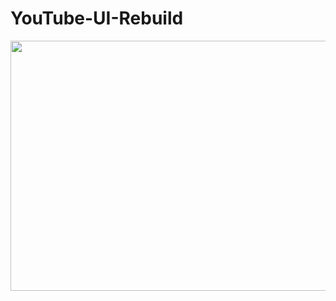 # YouTube-UI-Rebuild

<img src="https://github.com/HansonSoftware/YouTube-UI-Rebuild/blob/main/Photos/HomePage.png" width="600" height="400"/>
